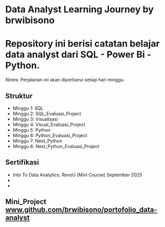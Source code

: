 # Data Analyst Learning Journey by brwibisono # Repository ini berisi catatan belajar data analyst dari SQL - Power Bi - Python.Notes: Perjalanan ini akan diperbarui setiap hari minggu.
## Struktur- Minggu 1: SQL	- Minggu 2: SQL_Evaluasi_Project
- Minggu 3: Visualisasi
- Minggu 4: Visual_Evaluasi_Project				
- Minggu 5: Python
- Minggu 6: Python_Evaluasi_Project- Minggu 7: Next_Python
- Minggu 8: Next_Python_Evaluasi_Project

## Sertifikasi- Into To Data Analytics: RevoU (Mini Course)			September 2025
- 
-
## Mini_Project		www.github.com/brwibisono/portofolio_data-analyst